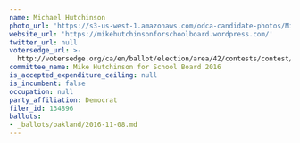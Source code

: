 ```yaml
---
name: Michael Hutchinson
photo_url: 'https://s3-us-west-1.amazonaws.com/odca-candidate-photos/Mike-Hutchinson.png'
website_url: 'https://mikehutchinsonforschoolboard.wordpress.com/'
twitter_url: null
votersedge_url: >-
  http://votersedge.org/ca/en/ballot/election/area/42/contests/contest/13218/candidate/130700?&county=Alameda%20County&election_authority_id=1
committee_name: Mike Hutchinson for School Board 2016
is_accepted_expenditure_ceiling: null
is_incumbent: false
occupation: null
party_affiliation: Democrat
filer_id: 134896
ballots:
- _ballots/oakland/2016-11-08.md
---
```

